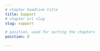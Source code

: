 ```yaml
---
# chapter headline title
title: Support
# chapter url slug
slug: support

# position, used for sorting the chapters
position: 8	

---
```


